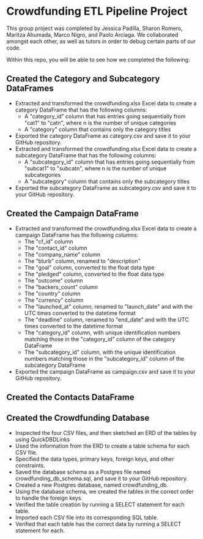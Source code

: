 # Crowdfunding ETL Pipeline Project

This group project was completed by Jessica Padilla, Sharon Romero, Maritza Ahumada, Marco Nigro, and Paolo Arciaga. We collaborated amongst each other, as well as tutors in order to debug certain parts of our code. 

Within this repo, you will be able to see how we completed the following: 

## Created the Category and Subcategory DataFrames
- Extracted and transformed the crowdfunding.xlsx Excel data to create a category DataFrame that has the following columns:
  - A "category_id" column that has entries going sequentially from "cat1" to "catn", where n is the number of unique categories
  - A "category" column that contains only the category titles
- Exported the category DataFrame as category.csv and save it to your GitHub repository.
- Extracted and transformed the crowdfunding.xlsx Excel data to create a subcategory DataFrame that has the following columns:
  - A "subcategory_id" column that has entries going sequentially from "subcat1" to "subcatn", where n is the number of unique subcategories
  - A "subcategory" column that contains only the subcategory titles
- Exported the subcategory DataFrame as subcategory.csv and save it to your GitHub repository.
  
## Created the Campaign DataFrame
- Extracted and transformed the crowdfunding.xlsx Excel data to create a campaign DataFrame has the following columns:
  - The "cf_id" column
  - The "contact_id" column
  - The "company_name" column
  - The "blurb" column, renamed to "description"
  - The "goal" column, converted to the float data type
  - The "pledged" column, converted to the float data type
  - The "outcome" column
  - The "backers_count" column
  - The "country" column
  - The "currency" column
  - The "launched_at" column, renamed to "launch_date" and with the UTC times converted to the datetime format
  - The "deadline" column, renamed to "end_date" and with the UTC times converted to the datetime format
  - The "category_id" column, with unique identification numbers matching those in the "category_id" column of the category DataFrame
  - The "subcategory_id" column, with the unique identification numbers matching those in the "subcategory_id" column of the subcategory DataFrame
- Exported the campaign DataFrame as campaign.csv and save it to your GitHub repository.
  
## Created the Contacts DataFrame

## Created the Crowdfunding Database
- Inspected the four CSV files, and then sketched an ERD of the tables by using QuickDBDLinks 
- Used the information from the ERD to create a table schema for each CSV file.
- Specified the data types, primary keys, foreign keys, and other constraints.
- Saved the database schema as a Postgres file named crowdfunding_db_schema.sql, and save it to your GitHub repository.
- Created a new Postgres database, named crowdfunding_db.
- Using the database schema, we created the tables in the correct order to handle the foreign keys.
- Verified the table creation by running a SELECT statement for each table.
- Imported each CSV file into its corresponding SQL table.
- Verified that each table has the correct data by running a SELECT statement for each.
